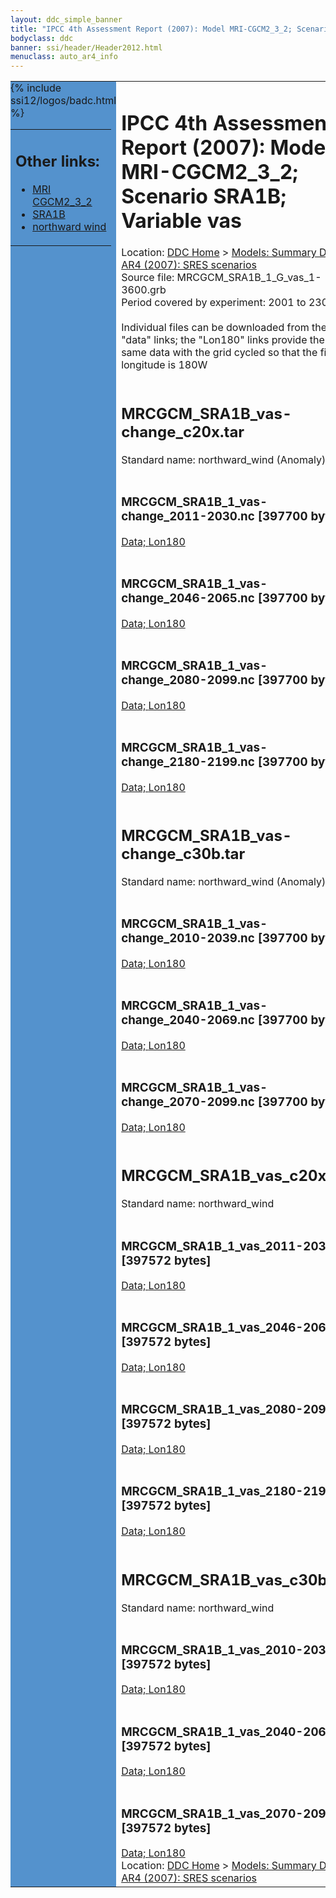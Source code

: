 ```yaml
---
layout: ddc_simple_banner
title: "IPCC 4th Assessment Report (2007): Model MRI-CGCM2_3_2; Scenario SRA1B; Variable vas"
bodyclass: ddc
banner: ssi/header/Header2012.html
menuclass: auto_ar4_info
---
```



<table width="100%" border="0" cellspacing="0" cellpadding="0" style="border-collapse: collapse;">
<tr style="margin:0;padding:0;border:0;">
<td style="margin:0;padding:0;border:0;height:1pt;width:150pt;background:#5492CD;" valign="top" >

<div id="lh-col2" class="auto_ar4_info">
<table class="menumain" bgcolor="#5492CD" cellspacing="0" width="100%" border="0">
<tr><td>
<h2> Other links:</h2>
<ul>
<li><a href="/auto/ar4/model-MRI-CGCM2_3_2.html">MRI<br/>CGCM2_3_2</a></li>
<li><a href="/auto/ar4/scenario-SRA1B.html">SRA1B</a></li>
<li><a href="/auto/ar4/var-northward_wind.html">northward wind</a></li>
</ul>
</td></tr>
{% include ssi12/logos/badc.html %}
</table>
</div>
</td>
<td><h1>IPCC 4th Assessment Report (2007): Model MRI-CGCM2_3_2; Scenario SRA1B; Variable vas</h1>

<!-- Breadcrumb1 -->
<div id="breadcrumb1" align="left">
Location: <a href="/index.html">DDC Home</a> > <a href="/sim/gcm_clim/">Models: Summary Data</a>
> <a href="/sim/gcm_clim/SRES_AR4/index.html">AR4 (2007): SRES scenarios</a>
</div>
<!-- End of Breadcrumb1 -->Source file: MRCGCM_SRA1B_1_G_vas_1-3600.grb
<br/>
Period covered by experiment: 2001 to 2300<br/>
<br/>Individual files can be downloaded from the "data" links; the "Lon180" links provide the same data
         with the grid cycled so that the first longitude is 180W<br/>
<br/><h2>MRCGCM_SRA1B_vas-change_c20x.tar</h2>
Standard name: northward_wind (Anomaly)<br>
<br/><h3>MRCGCM_SRA1B_1_vas-change_2011-2030.nc [397700 bytes]</h3>
<a href="http://apps.ipcc-data.org/cgi-bin/downl/ar4_nc/vas/MRCGCM_SRA1B_1_vas-change_2011-2030.nc">Data; </a><a href="http://apps.ipcc-data.org/cgi-bin/downl/ar4_nc/vas/MRCGCM_SRA1B_1_vas-change_2011-2030.cyto180.nc"> Lon180</a><br/>
<br/><h3>MRCGCM_SRA1B_1_vas-change_2046-2065.nc [397700 bytes]</h3>
<a href="http://apps.ipcc-data.org/cgi-bin/downl/ar4_nc/vas/MRCGCM_SRA1B_1_vas-change_2046-2065.nc">Data; </a><a href="http://apps.ipcc-data.org/cgi-bin/downl/ar4_nc/vas/MRCGCM_SRA1B_1_vas-change_2046-2065.cyto180.nc"> Lon180</a><br/>
<br/><h3>MRCGCM_SRA1B_1_vas-change_2080-2099.nc [397700 bytes]</h3>
<a href="http://apps.ipcc-data.org/cgi-bin/downl/ar4_nc/vas/MRCGCM_SRA1B_1_vas-change_2080-2099.nc">Data; </a><a href="http://apps.ipcc-data.org/cgi-bin/downl/ar4_nc/vas/MRCGCM_SRA1B_1_vas-change_2080-2099.cyto180.nc"> Lon180</a><br/>
<br/><h3>MRCGCM_SRA1B_1_vas-change_2180-2199.nc [397700 bytes]</h3>
<a href="http://apps.ipcc-data.org/cgi-bin/downl/ar4_nc/vas/MRCGCM_SRA1B_1_vas-change_2180-2199.nc">Data; </a><a href="http://apps.ipcc-data.org/cgi-bin/downl/ar4_nc/vas/MRCGCM_SRA1B_1_vas-change_2180-2199.cyto180.nc"> Lon180</a><br/>
<br/><h2>MRCGCM_SRA1B_vas-change_c30b.tar</h2>
Standard name: northward_wind (Anomaly)<br>
<br/><h3>MRCGCM_SRA1B_1_vas-change_2010-2039.nc [397700 bytes]</h3>
<a href="http://apps.ipcc-data.org/cgi-bin/downl/ar4_nc/vas/MRCGCM_SRA1B_1_vas-change_2010-2039.nc">Data; </a><a href="http://apps.ipcc-data.org/cgi-bin/downl/ar4_nc/vas/MRCGCM_SRA1B_1_vas-change_2010-2039.cyto180.nc"> Lon180</a><br/>
<br/><h3>MRCGCM_SRA1B_1_vas-change_2040-2069.nc [397700 bytes]</h3>
<a href="http://apps.ipcc-data.org/cgi-bin/downl/ar4_nc/vas/MRCGCM_SRA1B_1_vas-change_2040-2069.nc">Data; </a><a href="http://apps.ipcc-data.org/cgi-bin/downl/ar4_nc/vas/MRCGCM_SRA1B_1_vas-change_2040-2069.cyto180.nc"> Lon180</a><br/>
<br/><h3>MRCGCM_SRA1B_1_vas-change_2070-2099.nc [397700 bytes]</h3>
<a href="http://apps.ipcc-data.org/cgi-bin/downl/ar4_nc/vas/MRCGCM_SRA1B_1_vas-change_2070-2099.nc">Data; </a><a href="http://apps.ipcc-data.org/cgi-bin/downl/ar4_nc/vas/MRCGCM_SRA1B_1_vas-change_2070-2099.cyto180.nc"> Lon180</a><br/>
<br/><h2>MRCGCM_SRA1B_vas_c20x.tar</h2>
Standard name: northward_wind<br>
<br/><h3>MRCGCM_SRA1B_1_vas_2011-2030.nc [397572 bytes]</h3>
<a href="http://apps.ipcc-data.org/cgi-bin/downl/ar4_nc/vas/MRCGCM_SRA1B_1_vas_2011-2030.nc">Data; </a><a href="http://apps.ipcc-data.org/cgi-bin/downl/ar4_nc/vas/MRCGCM_SRA1B_1_vas_2011-2030.cyto180.nc"> Lon180</a><br/>
<br/><h3>MRCGCM_SRA1B_1_vas_2046-2065.nc [397572 bytes]</h3>
<a href="http://apps.ipcc-data.org/cgi-bin/downl/ar4_nc/vas/MRCGCM_SRA1B_1_vas_2046-2065.nc">Data; </a><a href="http://apps.ipcc-data.org/cgi-bin/downl/ar4_nc/vas/MRCGCM_SRA1B_1_vas_2046-2065.cyto180.nc"> Lon180</a><br/>
<br/><h3>MRCGCM_SRA1B_1_vas_2080-2099.nc [397572 bytes]</h3>
<a href="http://apps.ipcc-data.org/cgi-bin/downl/ar4_nc/vas/MRCGCM_SRA1B_1_vas_2080-2099.nc">Data; </a><a href="http://apps.ipcc-data.org/cgi-bin/downl/ar4_nc/vas/MRCGCM_SRA1B_1_vas_2080-2099.cyto180.nc"> Lon180</a><br/>
<br/><h3>MRCGCM_SRA1B_1_vas_2180-2199.nc [397572 bytes]</h3>
<a href="http://apps.ipcc-data.org/cgi-bin/downl/ar4_nc/vas/MRCGCM_SRA1B_1_vas_2180-2199.nc">Data; </a><a href="http://apps.ipcc-data.org/cgi-bin/downl/ar4_nc/vas/MRCGCM_SRA1B_1_vas_2180-2199.cyto180.nc"> Lon180</a><br/>
<br/><h2>MRCGCM_SRA1B_vas_c30b.tar</h2>
Standard name: northward_wind<br>
<br/><h3>MRCGCM_SRA1B_1_vas_2010-2039.nc [397572 bytes]</h3>
<a href="http://apps.ipcc-data.org/cgi-bin/downl/ar4_nc/vas/MRCGCM_SRA1B_1_vas_2010-2039.nc">Data; </a><a href="http://apps.ipcc-data.org/cgi-bin/downl/ar4_nc/vas/MRCGCM_SRA1B_1_vas_2010-2039.cyto180.nc"> Lon180</a><br/>
<br/><h3>MRCGCM_SRA1B_1_vas_2040-2069.nc [397572 bytes]</h3>
<a href="http://apps.ipcc-data.org/cgi-bin/downl/ar4_nc/vas/MRCGCM_SRA1B_1_vas_2040-2069.nc">Data; </a><a href="http://apps.ipcc-data.org/cgi-bin/downl/ar4_nc/vas/MRCGCM_SRA1B_1_vas_2040-2069.cyto180.nc"> Lon180</a><br/>
<br/><h3>MRCGCM_SRA1B_1_vas_2070-2099.nc [397572 bytes]</h3>
<a href="http://apps.ipcc-data.org/cgi-bin/downl/ar4_nc/vas/MRCGCM_SRA1B_1_vas_2070-2099.nc">Data; </a><a href="http://apps.ipcc-data.org/cgi-bin/downl/ar4_nc/vas/MRCGCM_SRA1B_1_vas_2070-2099.cyto180.nc"> Lon180</a><br/>
<!-- Breadcrumb2 -->
<div id="breadcrumb2" align="left">
Location: <a href="/index.html">DDC Home</a> > <a href="/sim/gcm_clim/">Models: Summary Data</a>
> <a href="/sim/gcm_clim/SRES_AR4/index.html">AR4 (2007): SRES scenarios</a>
</div>
<!-- End of Breadcrumb2 --></td></tr></table>
